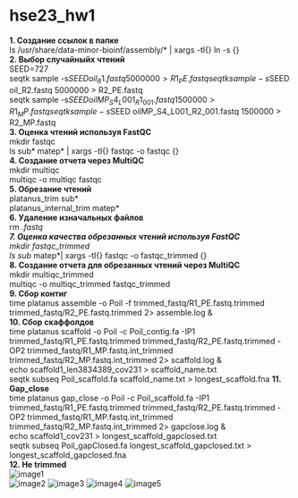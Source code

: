 # hse23_hw1
**1. Создание ссылок в папке**  
ls /usr/share/data-minor-bioinf/assembly/* | xargs -tI{} ln -s {}  
**2. Выбор случайныйх чтений**    
SEED=727  
seqtk sample -s$SEED oil_R1.fastq 5000000 > R1_PE.fastq  
seqtk sample -s$SEED oil_R2.fastq 5000000 > R2_PE.fastq  
seqtk sample -s$SEED oilMP_S4_L001_R1_001.fastq 1500000 > R1_MP.fastq   
seqtk sample -s$SEED oilMP_S4_L001_R2_001.fastq 1500000 > R2_MP.fastq  
**3. Оценка чтений используя FastQC**    
mkdir fastqc  
ls sub* matep* | xargs -tI{} fastqc -o fastqc {}  
**4. Создание отчета через MultiQC**  
mkdir multiqc  
multiqc -o multiqc fastqc  
**5. Обрезание чтений**  
platanus_trim sub*  
platanus_internal_trim matep*  
**6. Удаление изначальных файлов**  
rm *.fastq  
**7. Оценка качества обрезанных чтений используя FastQC**  
mkdir fastqc_trimmed    
ls sub* matep*| xargs -tI{} fastqc -o fastqc_trimmed {}  
**8. Создание отчета для обрезанных чтений через MultiQC**  
mkdir multiqc_trimmed  
multiqc -o multiqc_trimmed fastqc_trimmed  
**9. Сбор контиг**  
time platanus assemble -o Poil -f trimmed_fastq/R1_PE.fastq.trimmed trimmed_fastq/R2_PE.fastq.trimmed 2> assemble.log &    
**10. Сбор скаффолдов**      
time platanus scaffold -o Poil -c Poil_contig.fa -IP1 trimmed_fastq/R1_PE.fastq.trimmed trimmed_fastq/R2_PE.fastq.trimmed -OP2 trimmed_fastq/R1_MP.fastq.int_trimmed trimmed_fastq/R2_MP.fastq.int_trimmed 2> scaffold.log &    
echo scaffold1_len3834389_cov231 > scaffold_name.txt    
seqtk subseq Poil_scaffold.fa scaffold_name.txt > longest_scaffold.fna
**11. Gap_close**    
time platanus gap_close -o Poil -c Poil_scaffold.fa -IP1 trimmed_fastq/R1_PE.fastq.trimmed  trimmed_fastq/R2_PE.fastq.trimmed -OP2 trimmed_fastq/R1_MP.fastq.int_trimmed trimmed_fastq/R2_MP.fastq.int_trimmed 2> gapclose.log &    
echo scaffold1_cov231 > longest_scaffold_gapclosed.txt    
seqtk subseq Poil_gapClosed.fa longest_scaffold_gapclosed.txt > longest_scaffold_gapclosed.fna  
**12. Не trimmed**    
![image1](https://github.com/admukhortikova/hse23_hw1/assets/146677685/a14de087-1e85-4982-9e97-927abea25165)  
![image2](https://github.com/admukhortikova/hse23_hw1/assets/146677685/b121ab7d-fef0-44ee-ae26-bc6e1486d069)
![image3](https://github.com/admukhortikova/hse23_hw1/assets/146677685/3bf1c9d6-64ee-4143-a8b9-31bdff71dd07)
![image4](https://github.com/admukhortikova/hse23_hw1/assets/146677685/9dc1fe62-ae50-4bc8-b3aa-5dc1900fedb9)
![image5](https://github.com/admukhortikova/hse23_hw1/assets/146677685/09ff1666-b04c-4a96-bb78-d7135e77b78b)  
